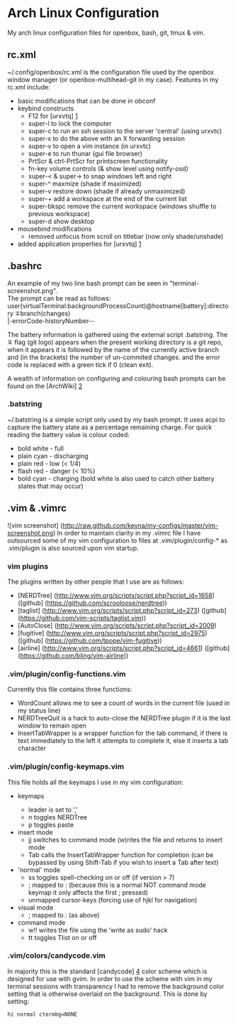 Arch Linux Configuration
========================

My arch linux configuration files for openbox, bash, git, tmux & vim.

rc.xml
------
~/.config/openbox/rc.xml is the configuration file used by the openbox window manager (or openbox-multihead-git in my case).
Features in my rc.xml include:
* basic modifications that can be done in obconf
* keybind constructs
	- F12 for [urxvtq] [1]
	- super-l to lock the computer
	- super-c to run an ssh session to the server 'central' (using urxvtc)
	- super-x to do the above with an X forwarding session
	- super-v to open a vim instance (in urxvtc)
	- super-e to run thunar (gui file browser)
	- PrtScr & ctrl-PrtScr for printscreen functionality
	- fn-key volume controls (& show level using notify-osd)
	- super-< & super-> to snap windows left and right
	- super-^ maxmize (shade if maximized)
	- super-v restore down (shade if already unmaximized)
	- super-+ add a workspace at the end of the current list
	- super-bkspc remove the current workspace (windows shuffle to previous workspace)
	- super-d show desktop
* mousebind modifications
	- removed unfocus from scroll on titlebar (now only shade/unshade)
* added application properties for [urxvtq] [1]

.bashrc
-------
An example of my two line bash prompt can be seen in "terminal-screenshot.png".<br />
The prompt can be read as follows:<br />
user(virtualTerminal:backgroundProcessCount)@hostname[battery]:directory ∓branch(changes)<br />
|-errorCode-historyNumber--

The battery information is gathered using the external script .batstring.
The ∓ flag (git logo) appears when the present working directory is a git repo,
when it appears it is followed by the name of the currently active branch and
(in the brackets) the number of un-commited changes.
and the error code is replaced with a green tick if 0 (clean exit).

A wealth of information on configuring and colouring bash prompts can be found on the [ArchWiki] [2]

### .batstring
~/.batstring is a simple script only used by my bash prompt.
It uses acpi to capture the battery state as a percentage remaining charge.
For quick reading the battery value is colour coded:
* bold white - full
* plain cyan - discharging
* plain red  - low (< 1/4)
* flash red  - danger (< 10%)
* bold cyan  - charging
(bold white is also used to catch other battery states that may occur)

.vim & .vimrc
-------------
![vim screenshot] (http://raw.github.com/kevna/my-configs/master/vim-screenshot.png)
In order to maintain clarity in my .vimrc file I have outsourced some of my vim configuration to files at .vim/plugin/config-\* as .vim/plugin is also sourced upon vim startup.

### vim plugins
The plugins written by other people that I use are as follows:
* [NERDTree] (http://www.vim.org/scripts/script.php?script_id=1658) ([github] (https://github.com/scrooloose/nerdtree))
* [taglist] (http://www.vim.org/scripts/script.php?script_id=273) ([github] (https://github.com/vim-scripts/taglist.vim))
* [AutoClose] (http://www.vim.org/scripts/script.php?script_id=2009)
* [fugitive] (http://www.vim.org/scripts/script.php?script_id=2975) ([github] (https://github.com/tpope/vim-fugitive))
* [airline] (http://www.vim.org/scripts/script.php?script_id=4661) ([github] (https://github.com/bling/vim-airline))

### .vim/plugin/config-functions.vim
Currently this file contains three functions:
* WordCount allows me to see a count of words in the current file (used in my status line)
* NERDTreeQuit is a hack to auto-close the NERDTree plugin if it is the last window to remain open
* InsertTabWrapper is a wrapper function for the tab command, if there is text immediately to the left it attempts to complete it, else it inserts a tab character

### .vim/plugin/config-keymaps.vim
This file holds all the keymaps I use in my vim configuration:
* <leader> keymaps
	- leader is set to ','
	- <leader> n toggles NERDTree
	- <leader> p toggles paste
* insert mode
	- jj switches to command mode (w)rites the file and returns to insert mode
	- Tab calls the InsertTabWrapper function for completion (can be bypassed by using Shift-Tab if you wish to insert a Tab after text)
* 'normal' mode
	- ss toggles spell-checking on or off (if version > 7)
	- ; mapped to : (because this is a normal NOT command mode keymap it only affects the first ; pressed)
	- unmapped cursor-keys (forcing use of hjkl for navigation)
* visual mode
	- ; mapped to : (as above)
* command mode
	- w!! writes the file using the 'write as sudo' hack
	- tt toggles Tlist on or off

### .vim/colors/candycode.vim
In majority this is the standard [candycode] [4] color scheme which is designed for use with gvim.
In order to use the scheme with vim in my terminal sessions with transparency I had to remove the background color setting that is otherwise overlaid on the background.
This is done by setting:
```vimL
hi normal ctermbg=NONE
```

[1]: https://wiki.archlinux.org/index.php/Rxvt-unicode#Improved_Kuake-like_Behavior_in_Openbox
[2]: https://wiki.archlinux.org/index.php/Color_Bash_Prompt
[3]: https://github.com/kevna/my-scripts#comptex
[4]: https://github.com/vim-scripts/candycode.vim

